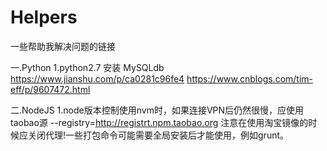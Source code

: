 # Helpers
一些帮助我解决问题的链接

一.Python
  1.python2.7 安装 MySQLdb 
      https://www.jianshu.com/p/ca0281c96fe4
      https://www.cnblogs.com/tim-eff/p/9607472.html





二.NodeJS
  1.node版本控制使用nvm时，如果连接VPN后仍然很慢，应使用taobao源 --registry=http://registrt.npm.taobao.org
    注意在使用淘宝镜像的时候应关闭代理!一些打包命令可能需要全局安装后才能使用，例如grunt。
  
